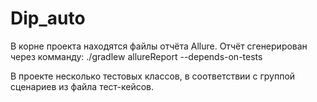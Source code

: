 # Dip_auto

В корне проекта находятся файлы отчёта Allure.
Отчёт сгенерирован через комманду: ./gradlew allureReport --depends-on-tests

В проекте несколько тестовых классов, в соответствии с группой сценариев из файла тест-кейсов.
